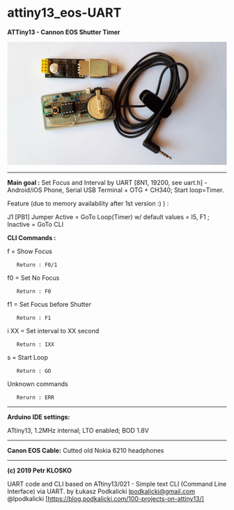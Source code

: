 # attiny13_eos-UART

**ATTiny13 - Cannon EOS Shutter Timer**

![Alt text](thumb_attiny13_eos-UARTcli.jpg?raw=true "ATTiny13 - Cannon EOS Shutter Timer")

---

**Main goal :**
Set Focus and Interval by UART [8N1, 19200, see uart.h] - Android/iOS Phone, Serial USB Terminal + OTG + CH340; 
Start loop=Timer.

Feature (due to memory availability after 1st version :) ) :

J1 [PB1] Jumper
Active   = GoTo Loop(Timer) w/ default values = I5, F1 ; Inactive = GoTo CLI

**CLI Commands :**

f    = Show Focus

       Return : F0/1

f0   = Set No Focus

       Return : F0

f1   = Set Focus before Shutter

       Return : F1

i XX = Set interval to XX second

       Return : IXX

s    = Start Loop

       Return : GO

Unknown commands

       Rerurn : ERR

---

**Arduino IDE settings:**

   ATtiny13, 
   1.2MHz internal; 
   LTO enabled; 
   BOD 1.8V
   
---

**Canon EOS Cable:**
   Cutted old Nokia 6210 headphones
   
---

**(c) 2019 Petr KLOSKO**
 
 UART code and CLI based on 
      ATtiny13/021 -  Simple text CLI (Command Line Interface) via UART.
      by Łukasz Podkalicki <lpodkalicki@gmail.com> @lpodkalicki
      [https://blog.podkalicki.com/100-projects-on-attiny13/]
